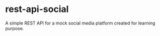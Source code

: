 # rest-api-social

A simple REST API for a mock social media platform created for learning purpose.
